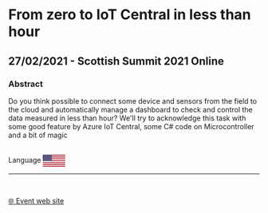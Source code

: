 # From zero to IoT Central in less than hour
## 27/02/2021 - Scottish Summit 2021 Online
### Abstract
Do you think possible to connect some device and sensors from the field to the cloud and automatically manage a dashboard to check and control the data measured in less than hour?
We'll try to acknowledge this task with some good feature by Azure IoT Central, some C# code on Microcontroller and a bit of magic

<br/>
Language <img width="45" src="https://raw.githubusercontent.com/dpcons/DPCons/Dev/Resources/FlagUSA.svg" style="vertical-align:middle">

<br/>

---

<br/>
<p>
<a href="https://ScottishSummit.com">🌐 Event web site</a>
</p>

<!-- <p>
<img width="25" src="https://raw.githubusercontent.com/massimobonanni/massimobonanni/master/images/github.svg" style="vertical-align:middle"> 
<a href="https://github.com/massimobonanni/ServerlessIoT" target="_blank">massimobonanni/ServerlessIoT
</a>
</p> -->


